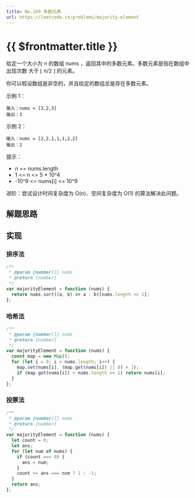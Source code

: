 ```yaml
---
title: No.169 多数元素
url: https://leetcode.cn/problems/majority-element
---
```


# <a class='!no-underline' :href="$frontmatter.url" target="_blank">{{ $frontmatter.title }}</a>

给定一个大小为 n 的数组 nums ，返回其中的多数元素。多数元素是指在数组中出现次数 大于 ⌊ n/2 ⌋ 的元素。

你可以假设数组是非空的，并且给定的数组总是存在多数元素。

示例 1：

```text
输入：nums = [3,2,3]
输出：3
```

示例 2：

```text
输入：nums = [2,2,1,1,1,2,2]
输出：2
```

提示：

- n == nums.length
- 1 <= n <= 5 \* 10^4
- -10^9 <= nums\[i\] <= 10^9

进阶：尝试设计时间复杂度为 O(n)、空间复杂度为 O(1) 的算法解决此问题。

## 解题思路

## 实现

### 排序法

```js
/**
 * @param {number[]} nums
 * @return {number}
 */
var majorityElement = function (nums) {
  return nums.sort((a, b) => a - b)[nums.length >> 1];
};
```

### 哈希法

```js
/**
 * @param {number[]} nums
 * @return {number}
 */
var majorityElement = function (nums) {
  const map = new Map();
  for (let i = 0; i < nums.length; i++) {
    map.set(nums[i], (map.get(nums[i]) || 0) + 1);
    if (map.get(nums[i]) > nums.length >> 1) return nums[i];
  }
};
```

### 投票法

```js
/**
 * @param {number[]} nums
 * @return {number}
 */
var majorityElement = function (nums) {
  let count = 0;
  let ans;
  for (let num of nums) {
    if (count === 0) {
      ans = num;
    }
    count += ans === num ? 1 : -1;
  }
  return ans;
};
```
